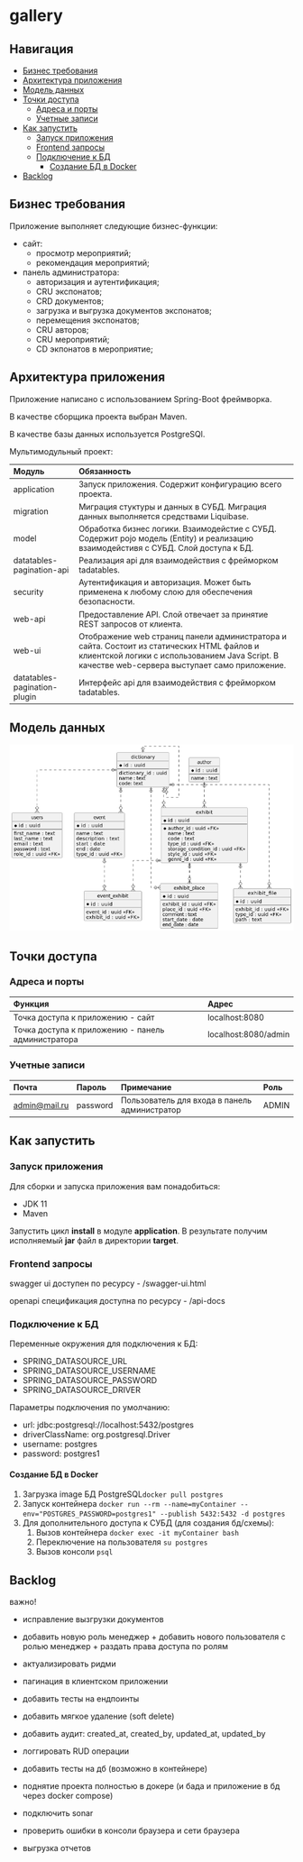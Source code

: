 # gallery

## Навигация

- [Бизнес требования](#Бизнес-требования)
- [Архитектура приложения](#Архитектура-приложения)
- [Модель данных](#Модель-данных)
- [Точки доступа](#Точки-доступа)
  - [Адреса и порты](#Адреса-и-порты)
  - [Учетные записи](#Учетные-записи)
- [Как запустить](#Как-запустить)
  - [Запуск приложения](#Запуск-приложения)
  - [Frontend запросы](#Frontend-запросы)
  - [Подключение к БД](#Подключение-к-БД)
    - [Создание БД в Docker](#Создание-БД-в-Docker)
- [Backlog](#Backlog)


## Бизнес требования
Приложение выполняет следующие бизнес-функции:
- сайт:
  - просмотр мероприятий;
  - рекомендация мероприятий;
- панель администратора:
  - авторизация и аутентификация;
  - CRU экспонатов;
  - CRD документов;
  - загрузка и выгрузка документов экспонатов;
  - перемещения экспонатов;
  - CRU авторов;
  - СRU мероприятий;
  - CD экпонатов в мероприятие;

## Архитектура приложения

Приложение написано с использованием Spring-Boot фреймворка.

В качестве сборщика проекта выбран Maven.

В качестве базы данных используется PostgreSQl.

Мультимодульный проект:

| Модуль                       | Обязанность                                                                                                                                                                                   |                  
|:-----------------------------|:----------------------------------------------------------------------------------------------------------------------------------------------------------------------------------------------|
| application                  | Запуск приложения. Содержит конфигурацию всего проекта.                                                                                                                                       |
| migration                    | Миграция стуктуры и данных в СУБД. Миграция данных выполняется средствами Liquibase.                                                                                                          |
| model                        | Обработка бизнес логики. Взаимодейстие с СУБД. Содержит pojo модель (Entity) и реализацию взаимодейстивя с СУБД. Слой доступа к БД.                                                           |
| datatables-pagination-api    | Реализация api для взаимодействия с фрейморком tadatables.                                                                                                                                    |
| security                     | Аутентификация и авторизация. Может быть применена к любому слою для обеспечения безопасности.                                                                                                |
| web-api                      | Предоставление API. Слой отвечает за принятие REST запросов от клиента.                                                                                                                       |
| web-ui                       | Отображение web страниц панели администратора и сайта. Состоит из статических HTML файлов и клиентской логики с использованием Java Script. В качестве web-сервера выступает само приложение. |
| datatables-pagination-plugin | Интерфейс api для взаимодействия с фрейморком tadatables.                                                                                                                                     |

## Модель данных
![image](docs/erd.png)

## Точки доступа

### Адреса и порты
| Функция                                            | Адрес                |                  
|:---------------------------------------------------|:---------------------|
| Точка доступа к приложению - сайт                  | localhost:8080       |
| Точка доступа к приложению - панель администратора | localhost:8080/admin |

### Учетные записи

| Почта             | Пароль   | Примечание                                    | Роль  |                  
|:------------------|:---------|:----------------------------------------------|:------|
| admin@mail.ru     | password | Пользователь для входа в панель администратор | ADMIN |

## Как запустить

### Запуск приложения

Для сборки и запуска приложения вам понадобиться:
- JDK 11
- Maven

Запустить цикл **install** в модуле **application**.
В результате получим исполняемый **jar** файл в директории **target**.

### Frontend запросы

swagger ui доступен по ресурсу - /swagger-ui.html

openapi спецификация доступна по ресурсу - /api-docs

### Подключение к БД

Переменные окружения для подключения к БД:
- SPRING_DATASOURCE_URL
- SPRING_DATASOURCE_USERNAME
- SPRING_DATASOURCE_PASSWORD
- SPRING_DATASOURCE_DRIVER

Параметры подключения по умолчанию:
- url: jdbc:postgresql://localhost:5432/postgres
- driverClassName: org.postgresql.Driver
- username: postgres
- password: postgres1

#### Создание БД в Docker
1. Загрузка image БД PostgreSQL`docker pull postgres`
2. Запуск контейнера `docker run --rm --name=myContainer --env="POSTGRES_PASSWORD=postgres1" --publish 5432:5432 -d postgres`
3. Для дополнительного доступа к СУБД (для создания бд/схемы):
   1. Вызов контейнера `docker exec -it myContainer bash`
   2. Переключение на пользователя `su postgres`
   3. Вызов консоли `psql`

## Backlog
важно!
- исправление вызгрузки документов
- добавить новую роль менеджер + добавить нового пользователя с ролью менеджер + раздать права доступа по ролям
- актуализировать ридми
- пагинация в клиентском приложении

- добавить тесты на ендпоинты
- добавить мягкое удаление (soft delete)
- добавить аудит: created_at, created_by, updated_at, updated_by
- логгировать RUD операции
- добавить тесты на дб (возможно в контейнере)
- поднятие проекта полностью в докере (и бада и приложение в бд через docker compose)
- подключить sonar
- проверить ошибки в консоли браузера и сети браузера
- выгрузка отчетов
